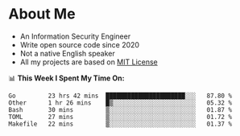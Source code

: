 # About Me

- An Information Security Engineer
- Write open source code since 2020
- Not a native English speaker
- All my projects are based on [MIT License](https://opensource.org/licenses/MIT)

📊 **This Week I Spent My Time On:**
<!--START_SECTION:waka-->
```text
Go         23 hrs 42 mins  ██████████████████████░░░   87.80 % 
Other      1 hr 26 mins    █▒░░░░░░░░░░░░░░░░░░░░░░░   05.32 % 
Bash       30 mins         ▒░░░░░░░░░░░░░░░░░░░░░░░░   01.87 % 
TOML       27 mins         ▒░░░░░░░░░░░░░░░░░░░░░░░░   01.72 % 
Makefile   22 mins         ▒░░░░░░░░░░░░░░░░░░░░░░░░   01.37 % 
```
<!--END_SECTION:waka-->
